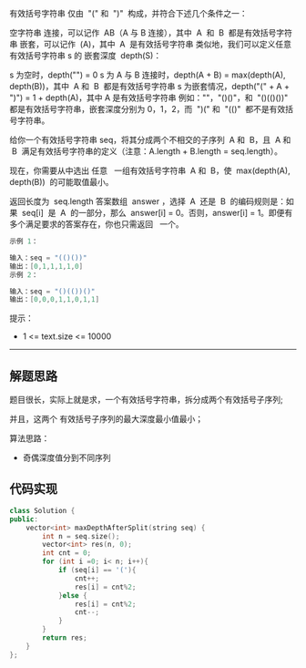 有效括号字符串 仅由  "(" 和  ")"  构成，并符合下述几个条件之一：

空字符串
连接，可以记作  AB（A 与 B 连接），其中  A  和  B  都是有效括号字符串
嵌套，可以记作  (A)，其中  A  是有效括号字符串
类似地，我们可以定义任意有效括号字符串 s 的 嵌套深度  depth(S)：

s 为空时，depth("") = 0
s 为 A 与 B 连接时，depth(A + B) = max(depth(A), depth(B))，其中  A 和  B  都是有效括号字符串
s 为嵌套情况，depth("(" + A + ")") = 1 + depth(A)，其中 A 是有效括号字符串
例如：""，"()()"，和  "()(()())"  都是有效括号字符串，嵌套深度分别为 0，1，2，而  ")(" 和  "(()"  都不是有效括号字符串。

给你一个有效括号字符串 seq，将其分成两个不相交的子序列  A 和  B，且  A 和  B  满足有效括号字符串的定义（注意：A.length + B.length = seq.length）。

现在，你需要从中选出 任意   一组有效括号字符串  A 和  B，使  max(depth(A), depth(B))  的可能取值最小。

返回长度为  seq.length 答案数组  answer ，选择  A  还是  B  的编码规则是：如果  seq[i]  是  A  的一部分，那么  answer[i] = 0。否则，answer[i] = 1。即便有多个满足要求的答案存在，你也只需返回   一个。

```cpp
示例 1：

输入：seq = "(()())"
输出：[0,1,1,1,1,0]
示例 2：

输入：seq = "()(())()"
输出：[0,0,0,1,1,0,1,1]
```

提示：

- 1 <= text.size <= 10000

---

## 解题思路

题目很长，实际上就是求，一个有效括号字符串，拆分成两个有效括号子序列;

并且，这两个 有效括号子序列的最大深度最小值最小；

算法思路：

- 奇偶深度值分到不同序列

## 代码实现

```cpp
class Solution {
public:
    vector<int> maxDepthAfterSplit(string seq) {
        int n = seq.size();
        vector<int> res(n, 0);
        int cnt = 0;
        for (int i =0; i< n; i++){
            if (seq[i] == '('){
                cnt++;
                res[i] = cnt%2;
            }else {
                res[i] = cnt%2;
                cnt--;
            }
        }
        return res;
    }
};
```
